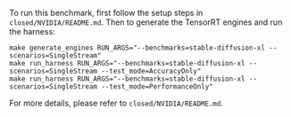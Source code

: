 To run this benchmark, first follow the setup steps in `closed/NVIDIA/README.md`. Then to generate the TensorRT engines and run the harness:

```
make generate_engines RUN_ARGS="--benchmarks=stable-diffusion-xl --scenarios=SingleStream"
make run_harness RUN_ARGS="--benchmarks=stable-diffusion-xl --scenarios=SingleStream --test_mode=AccuracyOnly"
make run_harness RUN_ARGS="--benchmarks=stable-diffusion-xl --scenarios=SingleStream --test_mode=PerformanceOnly"
```

For more details, please refer to `closed/NVIDIA/README.md`.